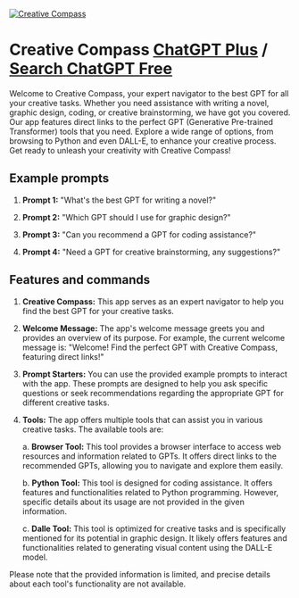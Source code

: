 
[![Creative Compass](https://files.oaiusercontent.com/file-YfLwsdJalC8rUJaVs20ipPqb?se=2123-10-18T20%3A45%3A54Z&sp=r&sv=2021-08-06&sr=b&rscc=max-age%3D31536000%2C%20immutable&rscd=attachment%3B%20filename%3De2f44c5a-59ee-4fd2-a519-fded9f0a5f7c.png&sig=jVQ1n%2B8bhemwTji8wD/R73GjMSDTX6JbFbRxYwMxLHQ%3D)](https://chat.openai.com/g/g-vjrGVWsoP-creative-compass)

# Creative Compass [ChatGPT Plus](https://chat.openai.com/g/g-vjrGVWsoP-creative-compass) / [Search ChatGPT Free](https://gptcall.net/index.html#/?search=Creative%20Compass)

Welcome to Creative Compass, your expert navigator to the best GPT for all your creative tasks. Whether you need assistance with writing a novel, graphic design, coding, or creative brainstorming, we have got you covered. Our app features direct links to the perfect GPT (Generative Pre-trained Transformer) tools that you need. Explore a wide range of options, from browsing to Python and even DALL-E, to enhance your creative process. Get ready to unleash your creativity with Creative Compass!

## Example prompts

1. **Prompt 1:** "What's the best GPT for writing a novel?"

2. **Prompt 2:** "Which GPT should I use for graphic design?"

3. **Prompt 3:** "Can you recommend a GPT for coding assistance?"

4. **Prompt 4:** "Need a GPT for creative brainstorming, any suggestions?"

## Features and commands

1. **Creative Compass:** This app serves as an expert navigator to help you find the best GPT for your creative tasks.

2. **Welcome Message:** The app's welcome message greets you and provides an overview of its purpose. For example, the current welcome message is: "Welcome! Find the perfect GPT with Creative Compass, featuring direct links!"

3. **Prompt Starters:** You can use the provided example prompts to interact with the app. These prompts are designed to help you ask specific questions or seek recommendations regarding the appropriate GPT for different creative tasks.

4. **Tools:** The app offers multiple tools that can assist you in various creative tasks. The available tools are:

    a. **Browser Tool:** This tool provides a browser interface to access web resources and information related to GPTs. It offers direct links to the recommended GPTs, allowing you to navigate and explore them easily.

    b. **Python Tool:** This tool is designed for coding assistance. It offers features and functionalities related to Python programming. However, specific details about its usage are not provided in the given information.

    c. **Dalle Tool:** This tool is optimized for creative tasks and is specifically mentioned for its potential in graphic design. It likely offers features and functionalities related to generating visual content using the DALL-E model.

Please note that the provided information is limited, and precise details about each tool's functionality are not available.



